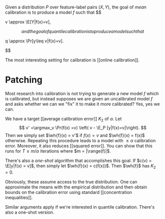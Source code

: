 Given a distribution $P$ over feature-label pairs $(X,Y)$, the goal of _mean_ calibration is to produce a model $f$ such that 
$$

v \approx \E[Y|f(x)=v],

$$
and the goal of quantile calibration is to produce a model such that 
$$

q \approx \Pr[y\leq v|f(x)=v].

$$

The most interesting setting for calibration is [[online calibration]]. 
# Patching

Most research into calibration is not trying to generate a new model $f$ which is calibrated, but instead supposes we are given an uncalibrated model $f$ and asks whether we can we "fix" it to make it more calibrated? Yes, yes we can.  

We have a target [[average calibration error]] $K_2$ of $\alpha$. Let 
$$
v' =\argmax_v \Pr(f(x) =v) \left( v - \E_P [y|f(x)=v]\right).
$$Then we simply set $\wh{f}(x) = v'$ if $f(x)=v$ and $\wh{f}(x) = f(x)$ otherwise. Repeating this procedure leads to a model with $\leq \alpha$ calibration error. Moreover, it also reduces [[squared error]]. You can show that this runs for $T\leq m/\alpha$ iterations where $m = |\range(f)|$. 

There's also a _one-shot_ algorithm that accomplishes this goal. If $c(v) = \E[y|f(x) = v]$, then simply let $\wh{f}(x) = c(f(x))$. Then $\wh{f}$ has $K_2=0$. 

Obviously, these assume access to the true distribution. One can approximate the means with the empirical distribution and then obtain bounds on the calibration error using standard [[concentration inequalities]]. 

Similar arguments apply if we're interested in quantile calibration. There's also a one-shot version. 




